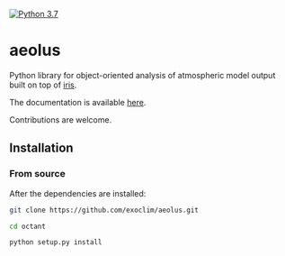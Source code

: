 [![Python 3.7](https://img.shields.io/badge/python-3.7-blue.svg)](https://www.python.org/downloads/release/python-370/)

# aeolus
Python library for object-oriented analysis of atmospheric model output built on top of [iris](https://github.com/SciTools/iris).

The documentation is available [here](https://aeolus.readthedocs.io/en/latest/).

Contributions are welcome.

## Installation


### From source
After the dependencies are installed:
```bash
git clone https://github.com/exoclim/aeolus.git

cd octant

python setup.py install
```
